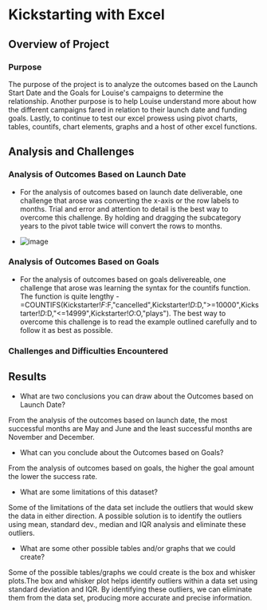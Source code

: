 # Kickstarting with Excel

## Overview of Project

### Purpose

The purpose of the project is to analyze the outcomes based on the Launch Start Date and the Goals for Louise's campaigns to determine the relationship. Another purpose is to help Louise understand more about how the different campaigns fared in relation to their launch date and funding goals. Lastly, to continue to test our excel prowess using pivot charts, tables, countifs, chart elements, graphs and a host of other excel functions.

## Analysis and Challenges

### Analysis of Outcomes Based on Launch Date

- For the analysis of outcomes based on launch date deliverable, one challenge that arose was converting the x-axis or the row labels to months. Trial and error and attention to detail is the best way to overcome this challenge. By holding and dragging the subcategory years to the pivot table twice will convert the rows to months. 

- ![image](https://user-images.githubusercontent.com/107594143/175439847-04541cc4-8ef2-47a4-8fc2-d2579de13c88.png)


### Analysis of Outcomes Based on Goals

- For the analysis of outcomes based on goals delivereable, one challenge that arose was learning the syntax for the countifs function. The function is quite lengthy - =COUNTIFS(Kickstarter!$F:$F,"cancelled",Kickstarter!$D:$D,">=10000",Kickstarter!$D:$D,"<=14999",Kickstarter!$O:$O,"plays"). The best way to overcome this challenge is to read the example outlined carefully and to follow it as best as possible.

### Challenges and Difficulties Encountered

## Results

- What are two conclusions you can draw about the Outcomes based on Launch Date?

From the analysis of the outcomes based on launch date, the most successful months are May and June and the least successful months are November and December.

- What can you conclude about the Outcomes based on Goals?

From the analysis of outcomes based on goals, the higher the goal amount the lower the success rate. 

- What are some limitations of this dataset?

Some of the limitations of the data set include the outliers that would skew the data in either direction. A possible solution is to identify the outliers using mean, standard dev., median and IQR analysis and eliminate these outliers.

- What are some other possible tables and/or graphs that we could create?

Some of the possible tables/graphs we could create is the box and whisker plots.The box and whisker plot helps identify outliers within a data set using standard deviation and IQR. By identifying these outliers, we can eliminate them from the data set, producing more accurate and precise information.


